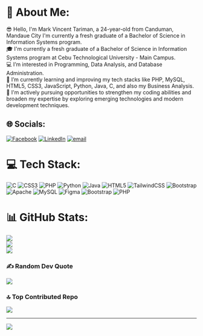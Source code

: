 # 💫 About Me:
😎 Hello, I'm Mark Vincent Tariman, a 24-year-old from Canduman, Mandaue City I'm currently a fresh graduate of a Bachelor of Science in Information Systems program.<br>🎓 I'm currently a fresh graduate of a Bachelor of Science in Information Systems program at Cebu Technological University - Main Campus.<br>💻 I’m interested in Programming, Data Analysis, and Database Administration.<br>🌱 I’m currently learning and improving my tech stacks like PHP, MySQL, HTML5, CSS3, JavaScript, Python, Java, C, and also my Business Analysis.<br>🙏 I'm actively pursuing opportunities to strengthen my coding abilities and broaden my expertise by exploring emerging technologies and modern development techniques.


## 🌐 Socials:
[![Facebook](https://img.shields.io/badge/Facebook-%231877F2.svg?logo=Facebook&logoColor=white)](https://facebook.com/mvt.08) [![LinkedIn](https://img.shields.io/badge/LinkedIn-%230077B5.svg?logo=linkedin&logoColor=white)](https://linkedin.com/in/mark-vincent-tariman-528aa8370) [![email](https://img.shields.io/badge/Email-D14836?logo=gmail&logoColor=white)](mailto:tarimanmarkvincent@gmail.com) 

# 💻 Tech Stack:
![C](https://img.shields.io/badge/c-%2300599C.svg?style=for-the-badge&logo=c&logoColor=white) ![CSS3](https://img.shields.io/badge/css3-%231572B6.svg?style=for-the-badge&logo=css3&logoColor=white) ![PHP](https://img.shields.io/badge/php-%23777BB4.svg?style=for-the-badge&logo=php&logoColor=white) ![Python](https://img.shields.io/badge/python-3670A0?style=for-the-badge&logo=python&logoColor=ffdd54) ![Java](https://img.shields.io/badge/java-%23ED8B00.svg?style=for-the-badge&logo=openjdk&logoColor=white) ![HTML5](https://img.shields.io/badge/html5-%23E34F26.svg?style=for-the-badge&logo=html5&logoColor=white) ![TailwindCSS](https://img.shields.io/badge/tailwindcss-%2338B2AC.svg?style=for-the-badge&logo=tailwind-css&logoColor=white) ![Bootstrap](https://img.shields.io/badge/bootstrap-%238511FA.svg?style=for-the-badge&logo=bootstrap&logoColor=white) ![Apache](https://img.shields.io/badge/apache-%23D42029.svg?style=for-the-badge&logo=apache&logoColor=white) ![MySQL](https://img.shields.io/badge/mysql-4479A1.svg?style=for-the-badge&logo=mysql&logoColor=white) ![Figma](https://img.shields.io/badge/figma-%23F24E1E.svg?style=for-the-badge&logo=figma&logoColor=white) ![Bootstrap](https://img.shields.io/badge/bootstrap-%238511FA.svg?style=for-the-badge&logo=bootstrap&logoColor=white) ![PHP](https://img.shields.io/badge/php-%23777BB4.svg?style=for-the-badge&logo=php&logoColor=white)
# 📊 GitHub Stats:
![](https://github-readme-stats.vercel.app/api?username=mackmack08&theme=dark&hide_border=true&include_all_commits=true&count_private=false)<br/>
![](https://nirzak-streak-stats.vercel.app/?user=mackmack08&theme=dark&hide_border=true)<br/>
![](https://github-readme-stats.vercel.app/api/top-langs/?username=mackmack08&theme=dark&hide_border=true&include_all_commits=true&count_private=false&layout=compact)

### ✍️ Random Dev Quote
![](https://quotes-github-readme.vercel.app/api?type=horizontal&theme=merko)

### 🔝 Top Contributed Repo
![](https://github-contributor-stats.vercel.app/api?username=mackmack08&limit=5&theme=default&combine_all_yearly_contributions=true)

---
[![](https://visitcount.itsvg.in/api?id=mackmack08&icon=0&color=0)](https://visitcount.itsvg.in)

<!-- Proudly created with GPRM ( https://gprm.itsvg.in ) -->
